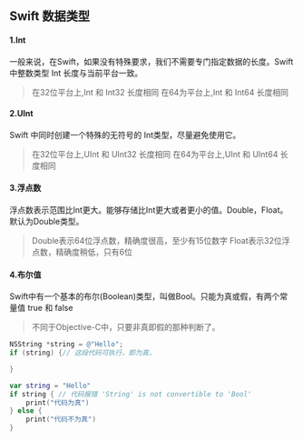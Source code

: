## Swift 数据类型

#### 1.Int
一般来说，在Swift，如果没有特殊要求，我们不需要专门指定数据的长度。Swift中整数类型 Int 长度与当前平台一致。
> 在32位平台上,Int 和 Int32 长度相同
> 在64为平台上,Int 和 Int64 长度相同
> 

#### 2.UInt
Swift 中同时创建一个特殊的无符号的 Int类型，尽量避免使用它。
> 在32位平台上,UInt 和 UInt32 长度相同
> 在64为平台上,UInt 和 UInt64 长度相同
>

#### 3.浮点数
浮点数表示范围比Int更大。能够存储比Int更大或者更小的值。Double，Float。默认为Double类型。
> Double表示64位浮点数，精确度很高，至少有15位数字
> Float表示32位浮点数，精确度稍低，只有6位
> 

#### 4.布尔值
Swift中有一个基本的布尔(Boolean)类型，叫做Bool。只能为真或假，有两个常量值 true 和 false

> 不同于Objective-C中，只要非真即假的那种判断了。


```objective-c
NSString *string = @"Hello";
if (string) {// 这段代码可执行，即为真，

} 
```
```swift
var string = "Hello"
if string { // 代码报错 'String' is not convertible to 'Bool'
    print("代码为真")
} else {
    print("代码不为真")
}
```